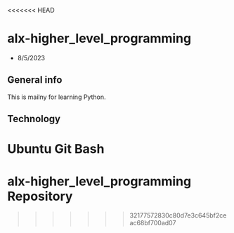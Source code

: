 <<<<<<< HEAD
# alx-higher_level_programming
* 8/5/2023

## General info
This is mailny for learning Python.

## Technology
Ubuntu
Git Bash
=======
# alx-higher_level_programming Repository
>>>>>>> 32177572830c80d7e3c645bf2ceac68bf700ad07
